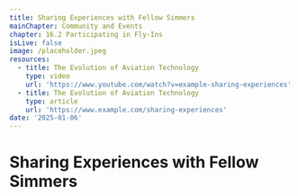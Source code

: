 ```yaml
---
title: Sharing Experiences with Fellow Simmers
mainChapter: Community and Events
chapter: 16.2 Participating in Fly-Ins
isLive: false
image: /placeholder.jpeg
resources:
  - title: The Evolution of Aviation Technology
    type: video
    url: 'https://www.youtube.com/watch?v=example-sharing-experiences'
  - title: The Evolution of Aviation Technology
    type: article
    url: 'https://www.example.com/sharing-experiences'
date: '2025-01-06'
---
```


# Sharing Experiences with Fellow Simmers
